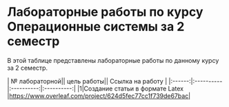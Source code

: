 # Лабораторные работы по курсу Операционные системы за 2 семестр
В этой таблице представлены лабораторные работы по данному курсу за 2 семестр.

| № лабораторной|| цель работы|| Ссылка на работу | 
|:------:|:----------|:----------:|:----------:|
|1|Создание статьи в формате Latex |https://www.overleaf.com/project/624d5fec77cc1f739de67bac|